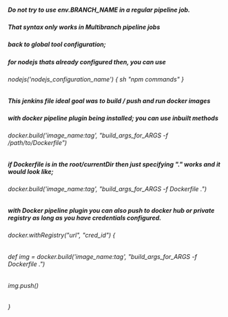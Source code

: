 ##### Do not try to use env.BRANCH_NAME in a regular pipeline job.
##### That syntax only works in Multibranch pipeline jobs

##### back to global tool configuration;
##### for nodejs thats already configured then, you can use
###### nodejs('nodejs_configuration_name') { sh "npm commands" }

##### This jenkins file ideal goal was to build / push and run docker images
##### with docker pipeline plugin being installed; you can use inbuilt methods
###### docker.build('image_name:tag', "build_args_for_ARGS -f <DockerfileName> /path/to/Dockerfile")
##### if Dockerfile is in the root/currentDir then just specifying "." works and it would look like;
###### docker.build('image_name:tag', "build_args_for_ARGS -f Dockerfile .")


##### with Docker pipeline plugin you can also push to docker hub or private registry as long as you have credentials configured.
###### docker.withRegistry("url", "cred_id") { 
######	def img = docker.build('image_name:tag', "build_args_for_ARGS -f Dockerfile .")
###### 	img.push()	
###### }
